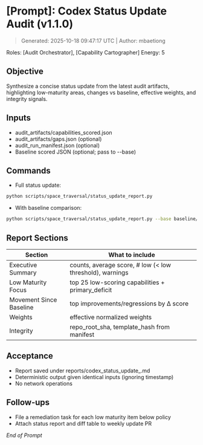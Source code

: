 # [Prompt]: Codex Status Update Audit (v1.1.0)
> Generated: 2025-10-18 09:47:17 UTC | Author: mbaetiong

 Roles: [Audit Orchestrator], [Capability Cartographer]  Energy: 5


## Objective
Synthesize a concise status update from the latest audit artifacts, highlighting low-maturity areas, changes vs baseline, effective weights, and integrity signals.

## Inputs
- audit_artifacts/capabilities_scored.json
- audit_artifacts/gaps.json (optional)
- audit_run_manifest.json (optional)
- Baseline scored JSON (optional; pass to --base)

## Commands
- Full status update:
```bash
python scripts/space_traversal/status_update_report.py
```
- With baseline comparison:
```bash
python scripts/space_traversal/status_update_report.py --base baseline/capabilities_scored.json
```

## Report Sections
| Section | What to include |
|---------|------------------|
| Executive Summary | counts, average score, # low (< low threshold), warnings |
| Low Maturity Focus | top 25 low-scoring capabilities + primary_deficit |
| Movement Since Baseline | top improvements/regressions by Δ score |
| Weights | effective normalized weights |
| Integrity | repo_root_sha, template_hash from manifest |

## Acceptance
- Report saved under reports/codex_status_update_<timestamp>.md
- Deterministic output given identical inputs (ignoring timestamp)
- No network operations

## Follow-ups
- File a remediation task for each low maturity item below policy
- Attach status report and diff table to weekly update PR

*End of Prompt*
